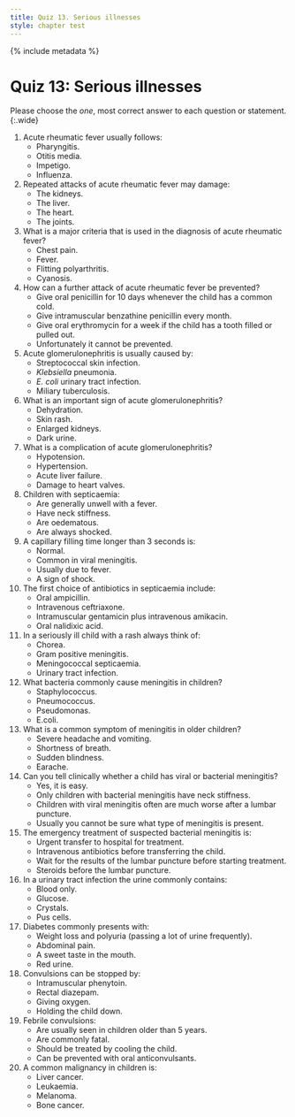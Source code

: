 ```yaml
---
title: Quiz 13. Serious illnesses
style: chapter test
---
```


{% include metadata %}

# Quiz 13: Serious illnesses

Please choose the *one*, most correct answer to each question or statement.
{:.wide}

1.	Acute rheumatic fever usually follows:
	+	Pharyngitis.
	-	Otitis media.
	-	Impetigo.
	-	Influenza.
2.	Repeated attacks of acute rheumatic fever may damage:
	-	The kidneys.
	-	The liver.
	+	The heart.
	-	The joints.
3.	What is a major criteria that is used in the diagnosis of acute rheumatic fever?
	-	Chest pain.
	-	Fever.
	+	Flitting polyarthritis.
	-	Cyanosis.
4.	How can a further attack of acute rheumatic fever be prevented?
	-	Give oral penicillin for 10 days whenever the child has a common cold.
	+	Give intramuscular benzathine penicillin every month.
	-	Give oral erythromycin for a week if the child has a tooth filled or pulled out.
	-	Unfortunately it cannot be prevented.
5.	Acute glomerulonephritis is usually caused by:
	+	Streptococcal skin infection.
	-	*Klebsiella* pneumonia.
	-	*E. coli* urinary tract infection.
	-	Miliary tuberculosis.
6.	What is an important sign of acute glomerulonephritis?
	-	Dehydration.
	-	Skin rash.
	-	Enlarged kidneys.
	+	Dark urine.
7.	What is a complication of acute glomerulonephritis?
	-	Hypotension.
	+	Hypertension.
	-	Acute liver failure.
	-	Damage to heart valves.
8.	Children with septicaemia:
	+	Are generally unwell with a fever.
	-	Have neck stiffness.
	-	Are oedematous.
	-	Are always shocked.
9.	A capillary filling time longer than 3 seconds is:
	-	Normal.
	-	Common in viral meningitis.
	-	Usually due to fever.
	+	A sign of shock.
10.	The first choice of antibiotics in septicaemia include:
	-	Oral ampicillin.
	+	Intravenous ceftriaxone.
	-	Intramuscular gentamicin plus intravenous amikacin.
	-	Oral nalidixic acid.
11.	In a seriously ill child with a rash always think of:
	-	Chorea.
	-	Gram positive meningitis.
	+	Meningococcal septicaemia.
	-	Urinary tract infection.
12.	What bacteria commonly cause meningitis in children?
	-	Staphylococcus.
	+	Pneumococcus.
	-	Pseudomonas.
	-	E.coli.
13.	What is a common symptom of meningitis in older children?
	+	Severe headache and vomiting.
	-	Shortness of breath.
	-	Sudden blindness.
	-	Earache.
14.	Can you tell clinically whether a child has viral or bacterial meningitis?
	-	Yes, it is easy.
	-	Only children with bacterial meningitis have neck stiffness.
	-	Children with viral meningitis often are much worse after a lumbar puncture.
	+	Usually you cannot be sure what type of meningitis is present.
15.	The emergency treatment of suspected bacterial meningitis is:
	-	Urgent transfer to hospital for treatment.
	+	Intravenous antibiotics before transferring the child.
	-	Wait for the results of the lumbar puncture before starting treatment.
	-	Steroids before the lumbar puncture.
16.	In a urinary tract infection the urine commonly contains:
	-	Blood only.
	-	Glucose.
	-	Crystals.
	+	Pus cells.
17.	Diabetes commonly presents with:
	+	Weight loss and polyuria (passing a lot of urine frequently).
	-	Abdominal pain.
	-	A sweet taste in the mouth.
	-	Red urine.
18.	Convulsions can be stopped by:
	-	Intramuscular phenytoin.
	+	Rectal diazepam.
	-	Giving oxygen.
	-	Holding the child down.
19.	Febrile convulsions:
	-	Are usually seen in children older than 5 years.
	-	Are commonly fatal.
	+	Should be treated by cooling the child.
	-	Can be prevented with oral anticonvulsants.
20.	A common malignancy in children is:
	-	Liver cancer.
	+	Leukaemia.
	-	Melanoma.
	-	Bone cancer.